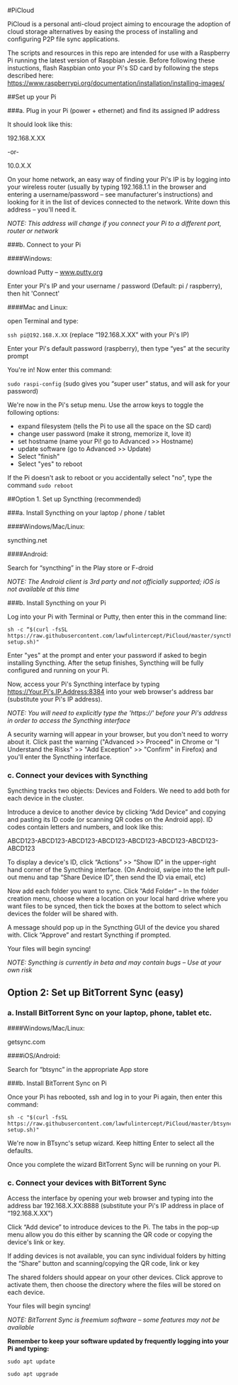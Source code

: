 #PiCloud

PiCloud is a personal anti-cloud project aiming to encourage the adoption of cloud storage alternatives by easing the process of installing and configuring P2P file sync applications.

The scripts and resources in this repo are intended for use with a Raspberry Pi running the latest version of Raspbian Jessie. Before following these instuctions, flash Raspbian onto your Pi's SD card by following the steps described here: https://www.raspberrypi.org/documentation/installation/installing-images/

##Set up your Pi

###a. Plug in your Pi (power + ethernet) and find its assigned IP address

It should look like this: 

192.168.X.XX

-or-

10.0.X.X 

On your home network, an easy way of finding your Pi's IP is by logging into your wireless router (usually by typing 192.168.1.1 in the browser and entering a username/password – see manufacturer's instructions) and looking for it in the list of devices connected to the network. Write down this address – you'll need it.

*NOTE: This address will change if you connect your Pi to a different port, router or network*

###b. Connect to your Pi

####Windows: 

download Putty – www.putty.org
 
Enter your Pi's IP and your username / password (Default: pi / raspberry), then hit 'Connect' 

####Mac and Linux:

open Terminal and type:

```ssh pi@192.168.X.XX```	(replace “192.168.X.XX” with your Pi's IP)

Enter your Pi's default password (raspberry), then type “yes” at the security prompt

You're in! Now enter this command:

```sudo raspi-config```		(sudo gives you “super user” status, and will ask for your password)

We're now in the Pi's setup menu. Use the arrow keys to toggle the following options:

- expand filesystem		(tells the Pi to use all the space on the SD card)
- change user password		(make it strong, memorize it, love it)
- set hostname			(name your Pi! go to Advanced >> Hostname)
- update software		(go to Advanced >> Update)
- Select "finish" 
- Select "yes" to reboot

If the Pi doesn't ask to reboot or you accidentally select "no", type the command ```sudo reboot```

##Option 1. Set up Syncthing (recommended)

###a. Install Syncthing on your laptop / phone / tablet

####Windows/Mac/Linux:

syncthing.net

####Android:

Search for “syncthing” in the Play store or F-droid

*NOTE: The Android client is 3rd party and not officially supported; iOS is not available at this time*

###b. Install Syncthing on your Pi

Log into your Pi with Terminal or Putty, then enter this in the command line:

```
sh -c “$(curl -fsSL https://raw.githubusercontent.com/lawfulintercept/PiCloud/master/syncthing-setup.sh)"
```

Enter "yes" at the prompt and enter your password if asked to begin installing Syncthing. After the setup finishes, Syncthing will be fully configured and running on your Pi.

Now, access your Pi's Syncthing interface by typing https://Your.Pi's.IP.Address:8384 into your web browser's address bar (substitute your Pi's IP address). 

*NOTE: You will need to explicitly type the 'https://' before your Pi's address in order to access the Syncthing interface*

A security warning will appear in your browser, but you don't need to worry about it. Click past the warning ("Advanced >> Proceed" in Chrome or "I Understand the Risks" >> "Add Exception" >> "Confirm" in Firefox) and you'll enter the Syncthing interface.

### c. Connect your devices with Syncthing

Syncthing tracks two objects: Devices and Folders. We need to add both for each device in the cluster.

Introduce a device to another device by clicking “Add Device” and copying and pasting its ID code (or scanning QR codes on the Android app). ID codes contain letters and numbers, and look like this:

ABCD123-ABCD123-ABCD123-ABCD123-ABCD123-ABCD123-ABCD123-ABCD123

To display a device's ID, click “Actions” >> “Show ID” in the upper-right hand corner of the Syncthing interface. (On Android, swipe into the left pull-out menu and tap “Share Device ID”, then send the ID via email, etc)

Now add each folder you want to sync. Click “Add Folder” – In the folder creation menu, choose where a location on your local hard drive where you want files to be synced, then tick the boxes at the bottom to select which devices the folder will be shared with.

A message should pop up in the Syncthing GUI of the device you shared with. Click “Approve” and restart Syncthing if prompted.

Your files will begin syncing!

*NOTE: Syncthing is currently in beta and may contain bugs – Use at your own risk*

## Option 2: Set up BitTorrent Sync (easy)

### a. Install BitTorrent Sync on your laptop, phone, tablet etc.

####Windows/Mac/Linux:

getsync.com

####iOS/Android:

Search for “btsync” in the appropriate App store

###b. Install BitTorrent Sync on Pi

Once your Pi has rebooted, ssh and log in to your Pi again, then enter this command:

```
sh -c "$(curl -fsSL https://raw.githubusercontent.com/lawfulintercept/PiCloud/master/btsync-setup.sh)"
```

We're now in BTsync's setup wizard. Keep hitting Enter to select all the defaults.

Once you complete the wizard BitTorrent Sync will be running on your Pi. 

### c. Connect your devices with BitTorrent Sync

Access the interface by opening your web browser and typing into the address bar 192.168.X.XX:8888 (substitute your Pi's IP address in place of “192.168.X.XX”)

Click “Add device” to introduce devices to the Pi. The tabs in the pop-up menu allow you do this either by scanning the QR code or copying the device's link or key.

If adding devices is not available, you can sync individual folders by hitting the “Share” button and scanning/copying the QR code, link or key

The shared folders should appear on your other devices. Click approve to activate them, then choose the directory where the files will be stored on each device. 

Your files will begin syncing! 

*NOTE: BitTorrent Sync is freemium software – some features may not be available*

**Remember to keep your software updated by frequently logging into your Pi and typing:**
```
sudo apt update
```
```
sudo apt upgrade
```
